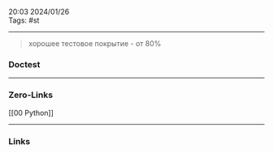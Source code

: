 20:03     2024/01/26    
Tags: #st
____
> хорошее тестовое покрытие - от 80%
### Doctest




____
### Zero-Links
[[00 Python]]

____
### Links
